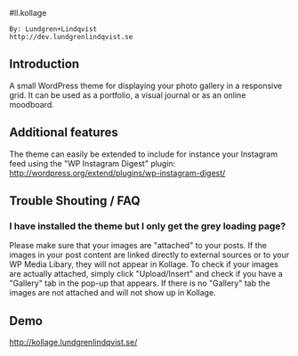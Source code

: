 #ll.kollage

    By: Lundgren+Lindqvist
    http://dev.lundgrenlindqvist.se

## Introduction

A small WordPress theme for displaying your photo gallery in a responsive grid. It can be used as a portfolio, a visual journal or as an online moodboard.

## Additional features

The theme can easily be extended to include for instance your Instagram feed using the "WP Instagram Digest" plugin: http://wordpress.org/extend/plugins/wp-instagram-digest/

## Trouble Shouting / FAQ

### I have installed the theme but I only get the grey loading page?

Please make sure that your images are "attached" to your posts. If the images in your post content are linked directly to external sources or to your WP Media Libary, they will not appear in Kollage. To check if your images are actually attached, simply click "Upload/Insert" and check if you have a "Gallery" tab in the pop-up that appears. If there is no "Gallery" tab the images are not attached and will not show up in Kollage.

## Demo

http://kollage.lundgrenlindqvist.se/